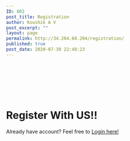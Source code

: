 ```yaml
---
ID: 802
post_title: Registration
author: Koushik A V
post_excerpt: ""
layout: page
permalink: http://34.204.60.204/registration/
published: true
post_date: 2020-07-30 22:48:23
---
```

<h1><br><br><br>Register With US!!</h1>		
		Already have account? Feel free to <a href="http://34.204.60.204/login/">Login here!</a>